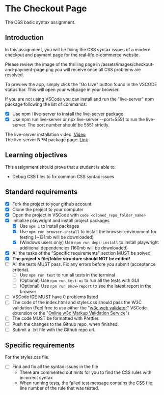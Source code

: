 # The Checkout Page

The CSS basic syntax assignment.

## Introduction

In this assignment, you will be fixing the CSS syntax issues of a modern checkout and payment page for the real-life e-commerce website.

Please review the image of the thrilling page in /assets/images/checkout-and-payment-page.png you will receive once all CSS problems are resolved.

To preview the app, simply click the "Go Live" button found in the VSCODE status bar. This will open your webpage in your browser.

If you are not using VSCode you can install and run the "live-server" npm package following the list of commands:

- [X] Use npm i live-server to install the live-server package
- [X] Use npm run live-server or npx live-server --port=5551 to run the live-server. The port number should be 5551 strictly.

The live-server installation video: [Video](https://www.loom.com/share/ca99ebec79d14bfa9fc4dd012661f919?sid=4ed63e9d-f8b8-4adf-bfc5-fff16d7f15cd)  
The live-server NPM package page: [Link](https://www.npmjs.com/package/live-server)

## Learning objectives

This assignment should prove that a student is able to:

- Debug CSS files to fix common CSS syntax issues

## Standard requirements

- [X] Fork the project to your github account
- [X] Clone the project to your computer
- [X] Open the project in VSCode with `code <cloned_repo_folder_name>`
- [X] Initialize playwright and install project packages
  - [X] Use `npm i` to install packages
  - [X] Use `npm run browser-install` to install the browser environment for testing (~131mb will be downloaded)
  - [X] (Windows users only) Use `npm run deps-install` to install playwright additional dependencies (160mb will be downloaded)
- [X] All the tasks of the "Specific requirements" section MUST be solved
- [X] **The project's file/folder structure should NOT be edited!**
- [ ] All the tests MUST pass. Fix any errors before you submit (acceptance criteria).
  - [ ] Use `npm run test` to run all tests in the terminal
  - [ ] (Optional) Use `npm run test-ui` to run all the tests with GUI
  - [ ] (Optional) Use `npm run show-report` to see the latest report in the browser
- [ ] VSCode IDE MUST have 0 problems listed
- [ ] The code of the index.html and styles.css should pass the W3C validation (Feel free to use either the "[w3c web validator](https://marketplace.visualstudio.com/items?itemName=CelianRiboulet.webvalidator)" VSCode extension or the "[Online w3c Markup Validation Service](https://validator.w3.org/#validate_by_input)")
- [ ] The code MUST be formatted with Prettier.
- [ ] Push the changes to the Github repo, when finished.
- [ ] Submit a .txt file with the Github repo url.

## Specific requirements

For the styles.css file:

- [ ] Find and fix all the syntax issues in the file
  - There are commented out hints for you to find the CSS rules with incorrect syntax
  - When running tests, the failed test message contains the CSS file line number of the rule that was tested.
